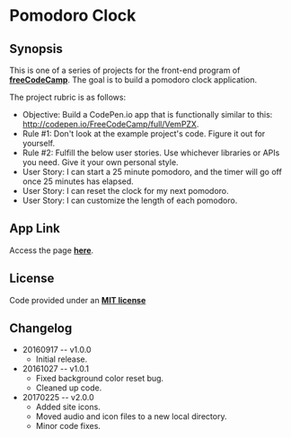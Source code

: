 Pomodoro Clock
===

Synopsis
---
This is one of a series of projects for the front-end program of **[freeCodeCamp](http://www.freecodecamp.com/)**. The goal is to build a pomodoro
clock application.

The project rubric is as follows:

+ Objective: Build a CodePen.io app that is functionally similar to this: http://codepen.io/FreeCodeCamp/full/VemPZX.
+ Rule #1: Don't look at the example project's code. Figure it out for yourself.
+ Rule #2: Fulfill the below user stories. Use whichever libraries or APIs you need. Give it your own personal style.
+ User Story: I can start a 25 minute pomodoro, and the timer will go off once 25 minutes has elapsed.
+ User Story: I can reset the clock for my next pomodoro.
+ User Story: I can customize the length of each pomodoro.


App Link
---
Access the page **[here](http://noelnoche.github.io/fcc-pomodoro-clock/)**.


License
---
Code provided under an **[MIT license](https://github.com/noelnoche/fcc-pomodoro-clock/blob/gh-pages/LICENSE.md)**


Changelog
---
+ 20160917 -- v1.0.0
	- Initial release.
+ 20161027 -- v1.0.1
	- Fixed background color reset bug.
	- Cleaned up code.
+ 20170225 -- v2.0.0
  - Added site icons.
  - Moved audio and icon files to a new local directory.
  - Minor code fixes.
